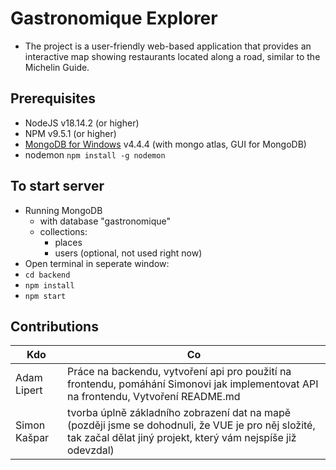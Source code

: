 # Gastronomique Explorer

- The project is a user-friendly web-based application that provides an interactive map showing restaurants located along a road, similar to the Michelin Guide.

## Prerequisites

- NodeJS v18.14.2 (or higher)
- NPM v9.5.1 (or higher)
- [MongoDB for Windows](https://fastdl.mongodb.org/windows/mongodb-windows-x86_64-6.0.5-signed.msi) v4.4.4 (with mongo atlas, GUI for MongoDB)
- nodemon `npm install -g nodemon`

## To start server

- Running MongoDB
  - with database "gastronomique"
  - collections:
    - places
    - users (optional, not used right now)
- Open terminal in seperate window:
- `cd backend`
- `npm install`
- `npm start`

## Contributions
| Kdo | Co |
| ----- | --- |
| Adam Lipert | Práce na backendu, vytvoření api pro použití na frontendu, pomáhání Simonovi jak implementovat API na frontendu, Vytvoření README.md |
| Simon Kašpar | tvorba úplně základního zobrazení dat na mapě (později jsme se dohodnuli, že VUE je pro něj složité, tak začal dělat jiný projekt, který vám nejspíše již odevzdal) |
